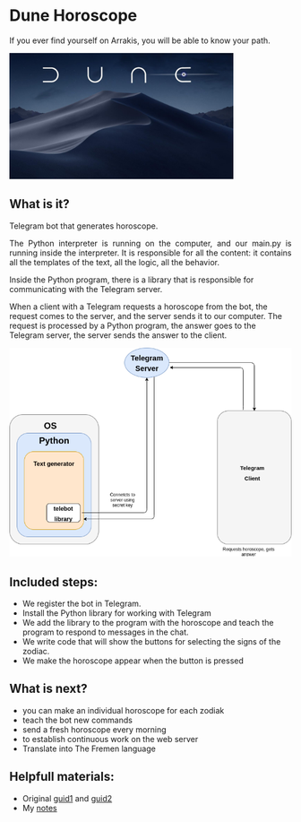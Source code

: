 # Dune Horoscope
If you ever find yourself on Arrakis, you will be able to know your path.

<img src="images/dune.jpg" alt="Dune Worm" width="400">

## What is it?
Telegram bot that generates horoscope.

<p align="justify">
The Python interpreter is running on the computer,
and our main.py is running inside the interpreter. 
It is responsible for all the content: it contains all the templates of the text,
all the logic, all the behavior.
</p>

Inside the Python program, there is a library that is responsible
for communicating with the Telegram server.

When a client with a Telegram requests a horoscope from the bot,
the request comes to the server, and the server sends it to our computer.
The request is processed by a Python program,
the answer goes to the Telegram server, the server sends the answer to the client.


<img src="images/server.png" alt="connection diagram" width ="600">


## Included steps:
- We register the bot in Telegram.
- Install the Python library for working with Telegram
- We add the library to the program with the horoscope
  and teach the program to respond to messages in the chat.
- We write code that will show the buttons for selecting the signs of the zodiac.
- We make the horoscope appear when the button is pressed
## What is next?
- you can make an individual horoscope for each zodiak
- teach the bot new commands
- send a fresh horoscope every morning
- to establish continuous work on the web server
- Translate into The Fremen language

## Helpfull materials:
- Original <a href="https://thecode.media/zodiac/"> guid1</a> and <a href="https://thecode.media/python-bot/">guid2</a>
- My <a href="notes.md">notes</a>

